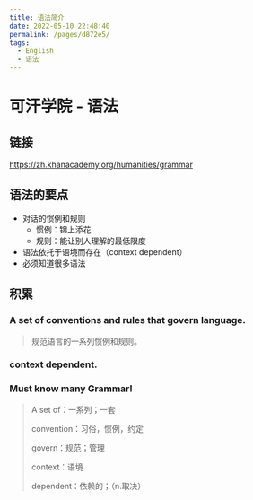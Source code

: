 ```yaml
---
title: 语法简介
date: 2022-05-10 22:48:40
permalink: /pages/d872e5/
tags:
  - English
  - 语法
---
```

# 可汗学院 - 语法
## 链接
https://zh.khanacademy.org/humanities/grammar

## 语法的要点

- 对话的惯例和规则
  - 惯例：锦上添花
  - 规则：能让别人理解的最低限度
- 语法依托于语境而存在（context dependent）
- 必须知道很多语法


## 积累

### A set of conventions and rules that govern language.

> 规范语言的一系列惯例和规则。

### context dependent.

### Must know many Grammar!

> A set of：一系列；一套
>
> convention：习俗，惯例，约定
>
> govern：规范；管理
>
> context：语境
>
> dependent：依赖的；（n.取决）

